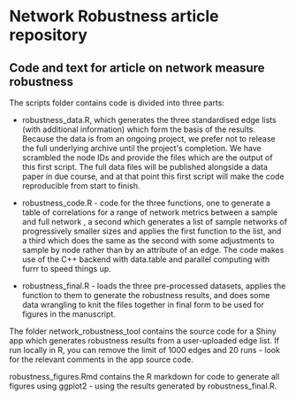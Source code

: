 # Network Robustness article repository  

## Code and text for article on network measure robustness

The scripts folder contains code is divided into three parts:

* robustness_data.R, which generates the three standardised edge lists (with additional information) which form the basis of the results. Because the data is from an ongoing project, we prefer not to release the full underlying archive until the project's completion. We have scrambled the node IDs and provide the files which are the output of this first script. The full data files will be published alongside a data paper in due course, and at that point this first script will make the code reproducible from start to finish.

* robustness_code.R - code for the three functions, one to generate a table of correlations for a range of network metrics between a sample and full network , a second which generates a list of sample networks of progressively smaller sizes and applies the first function to the list, and a third which does the same as the second with some adjustments to sample by node rather than by an attribute of an edge.  The code makes use of the C++ backend with data.table and parallel computing with furrr to speed things up. 

* robustness_final.R - loads the three pre-processed datasets, applies the function to them to generate the robustness results, and does some data wrangling to knit the files together in final form to be used for figures in the manuscript.

The folder network_robustness_tool contains the source code for a Shiny app which generates robustness results from a user-uploaded edge list. If run locally in R, you can remove the limit of 1000 edges and 20 runs - look for the relevant comments in the app source code. 

robustness_figures.Rmd contains the R markdown for code to generate all figures using ggplot2 - using the results generated by robustness_final.R.
